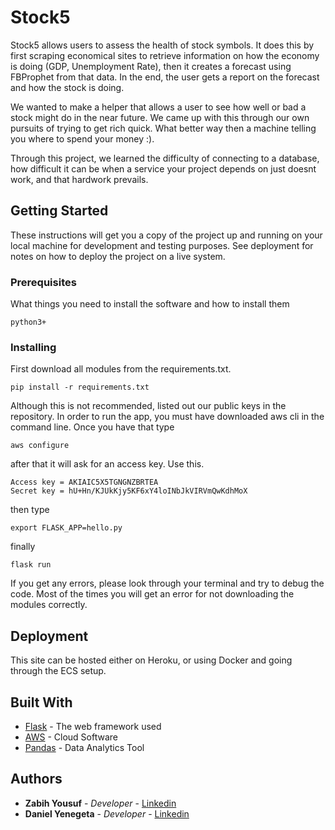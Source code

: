 # Stock5

Stock5 allows users to assess the health of stock symbols. It does this by first scraping economical sites
to retrieve information on how the economy is doing (GDP, Unemployment Rate), then it creates a forecast using FBProphet from that data. In the end, the user gets a report on the forecast and 
how the stock is doing. 

We wanted to make a helper that allows a user to see how well or bad a stock might do in the near future. We came up 
with this through our own pursuits of trying to get rich quick. What better way then a machine telling you where to spend 
your money :). 


Through this project, we learned the difficulty of connecting to a database, how difficult it can be when a service 
your project depends on just doesnt work, and that hardwork prevails. 
 
## Getting Started

These instructions will get you a copy of the project up and running on your local machine for development and testing purposes. See deployment for notes on how to deploy the project on a live system.

### Prerequisites

What things you need to install the software and how to install them

```
python3+
```

### Installing

First download all modules from the requirements.txt. 
```
pip install -r requirements.txt
```
Although this is not recommended, listed out our public keys in the repository. In order to run the app, you must have downloaded aws cli in the command line. Once you have that type
```
aws configure
```
after that it will ask for an access key. Use this.

```
Access key = AKIAIC5X5TGNGNZBRTEA
Secret key = hU+Hn/KJUkKjy5KF6xY4loINbJkVIRVmQwKdhMoX
```
then type 

```
export FLASK_APP=hello.py
```

finally 
```
flask run
```
If you get any errors, please look through your terminal and try to debug the code. Most of the times you will get an error for 
not downloading the modules correctly. 
## Deployment

This site can be hosted either on Heroku, or using Docker and going through the ECS setup. 
## Built With

* [Flask](https://palletsprojects.com/p/flask/) - The web framework used
* [AWS](https://aws.com/) - Cloud Software
* [Pandas](https://pandas.pydata.org/) - Data Analytics Tool

## Authors

* **Zabih Yousuf** - *Developer* - [Linkedin](https://www.linkedin.com/in/zabihyousuf/)
* **Daniel Yenegeta** - *Developer* - [Linkedin](https://www.linkedin.com/in/daniel-yenegeta/)

